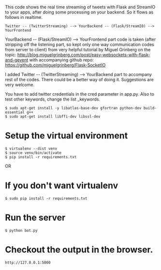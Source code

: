 This code shows the real time streaming of tweets with Flask and StreamIO to your apps, after doing some processing on your backend. So it flows as follows in realtime. 
```
Twitter -- (TwitterStreaming) --> YourBackend -- (Flask/StreamIO) --> YourFrontend
```

YourBackend -- (Flask/StreamIO) --> YourFrontend part code is taken (after stripping off the listening part, so kept only one way communication codes from server to client) from very helpful tutorial by Miguel Grinberg on the topic:  http://blog.miguelgrinberg.com/post/easy-websockets-with-flask-and-gevent
with accompanying github repo: https://github.com/miguelgrinberg/Flask-SocketIO

I added Twitter -- (TwitterStreaming) --> YourBackend part to accompany rest of the codes. There could be a better way of doing it. Suggestions are very welcome. 

You have to add twitter credentials in the cred parameter in app.py. Also to test other keywords, change the list _keywords. 

```
$ sudo apt-get install -y libatlas-base-dev gfortran python-dev build-essential g++
$ sudo apt-get install libffi-dev libssl-dev

```
# Setup the virtual environment
```
$ virtualenv --dist venv
$ source venv/bin/activate
$ pip install -r requirements.txt 
```
OR 
# If you don't want virtualenv
```
$ sudo pip install -r requirements.txt
```

# Run the server
```
$ python bot.py 
```
# Checkout the output in the browser. 
```
http://127.0.0.1:5000
```
